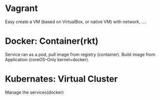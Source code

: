 # Vagrant
Easy create a VM (based on VirtualBox, or native VM) with network, ....

# Docker: Container(rkt)
Service ran as a pod, pull image from registry (container). Build image from Application (coreOS-Only kernel+docker). 

# Kubernates: Virtual Cluster
Manage the services(docker)


